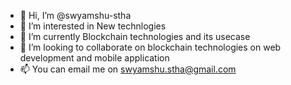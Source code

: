 - 👋 Hi, I’m @swyamshu-stha
- 👀 I’m interested in New technlogies  
- 🌱 I’m currently Blockchain technologies and its usecase
- 💞️ I’m looking to collaborate on blockchain technologies on web development and mobile application
- 📫 You can email me on swyamshu.stha@gmail.com

<!---
swyamshu-stha/swyamshu-stha is a ✨ special ✨ repository because its `README.md` (this file) appears on your GitHub profile.
You can click the Preview link to take a look at your changes.
--->
